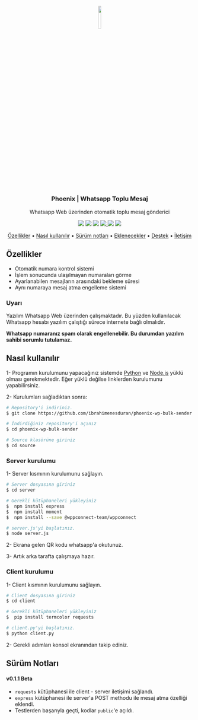
<p align="center"><img width=12.5% src="https://github.com/ibrahimenesduran/phoenix-wp-bulk-sender/blob/main/images/logo.png"></p>
<h3 align="center">Phoenix | Whatsapp Toplu Mesaj</h3>

<p align="center">Whatsapp Web üzerinden otomatik toplu mesaj gönderici</p>

<p align="center">
  <a>
    <img src="https://img.shields.io/badge/python-v3.6+-blue.svg">
  </a>  
  <a>
    <img src="https://img.shields.io/badge/node-v16.0+-yellow.svg">
  </a>
  <a>
    <img src="https://img.shields.io/badge/dependencies-up%20to%20date-brightgreen.svg">
  </a>
  <a href="https://github.com/ibrahimenesduran/phoenix-wp-bulk-sender/issues">
    <img src="https://img.shields.io/github/issues/ibrahimenesduran/phoenix-wp-bulk-sender.svg">
  </a>
  <a>
    <img src="https://img.shields.io/badge/contributions-welcome-orange.svg">
  </a>
  <a href="https://opensource.org/licenses/MIT">
    <img src="https://img.shields.io/badge/license-MIT-blue.svg">
  </a>
</p>


<p align="center">
  <a href="#özellikler">Özellikler</a> •
  <a href="#nasıl-kullanılır">Nasıl kullanılır</a> •
  <a href="#sürüm-notları">Sürüm notları</a> •
  <a href="#credits">Eklenecekler</a> •
  <a href="#related">Destek</a> •
  <a href="#license">İletişim</a>
</p>

## Özellikler

* Otomatik numara kontrol sistemi
* İşlem sonucunda ulaşılmayan numaraları görme
* Ayarlanabilen mesajların arasındaki bekleme süresi
* Aynı numaraya mesaj atma engelleme sistemi

### Uyarı

Yazılım Whatsapp Web üzerinden çalışmaktadır. Bu yüzden kullanılacak Whatsapp hesabı yazılım çalıştığı sürece internete bağlı olmalıdır.

**Whatsapp numaranız spam olarak engellenebilir. Bu durumdan yazılım sahibi sorumlu tutulamaz.**

## Nasıl kullanılır

1- Programın kurulumunu yapacağınız sistemde [Python](https://www.python.org/downloads/) ve [Node.js](https://nodejs.org/en/download/) yüklü olması gerekmektedir. Eğer yüklü değilse linklerden kurulumunu yapabilirsiniz.

2- Kurulumları sağladıktan sonra: 

```bash
# Repository'i indiriniz.
$ git clone https://github.com/ibrahimenesduran/phoenix-wp-bulk-sender.git

# İndirdiğiniz repository'i açınız
$ cd phoenix-wp-bulk-sender

# Source klasörüne giriniz
$ cd source

```
### Server kurulumu

1- Server kısmının kurulumunu sağlayın.

```bash
# Server dosyasına giriniz
$ cd server

# Gerekli kütüphaneleri yükleyiniz
$  npm install express
$  npm install moment
$  npm install --save @wppconnect-team/wppconnect

# server.js'yi başlatınız.
$ node server.js
```

2- Ekrana gelen QR kodu whatsapp'a okutunuz.

3- Artık arka tarafta çalışmaya hazır.

### Client kurulumu

1- Client kısmının kurulumunu sağlayın.

```bash
# Client dosyasına giriniz
$ cd client

# Gerekli kütüphaneleri yükleyiniz
$  pip install termcolor requests

# client.py'yi başlatınız.
$ python client.py
```

2- Gerekli adımları konsol ekranından takip ediniz.

## Sürüm Notları

#### v0.1.1 Beta 
- `requests` kütüphanesi ile client - server iletişimi sağlandı.
- `express` kütüphanesi ile server'a POST methodu ile mesaj atma özelliği eklendi.
- Testlerden başarıyla geçti, kodlar `public`'e açıldı.